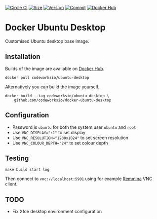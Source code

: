 [![Circle CI](https://circleci.com/gh/codeworksio/docker-ubuntu-desktop.svg?style=shield "CircleCI")](https://circleci.com/gh/codeworksio/docker-ubuntu-desktop)&nbsp;[![Size](https://images.microbadger.com/badges/image/codeworksio/ubuntu-desktop.svg)](http://microbadger.com/images/codeworksio/ubuntu-desktop)&nbsp;[![Version](https://images.microbadger.com/badges/version/codeworksio/ubuntu-desktop.svg)](http://microbadger.com/images/codeworksio/ubuntu-desktop)&nbsp;[![Commit](https://images.microbadger.com/badges/commit/codeworksio/ubuntu-desktop.svg)](http://microbadger.com/images/codeworksio/ubuntu-desktop)&nbsp;[![Docker Hub](https://img.shields.io/docker/pulls/codeworksio/ubuntu-desktop.svg)](https://hub.docker.com/r/codeworksio/ubuntu-desktop/)

Docker Ubuntu Desktop
=====================

Customised Ubuntu desktop base image.

Installation
------------

Builds of the image are available on [Docker Hub](https://hub.docker.com/r/codeworksio/ubuntu-desktop/).

    docker pull codeworksio/ubuntu-desktop

Alternatively you can build the image yourself.

    docker build --tag codeworksio/ubuntu-desktop \
        github.com/codeworksio/docker-ubuntu-desktop

Configuration
-------------

* Password is `ubuntu` for both the system user `ubuntu` and `root`
* Use `VNC_DISPLAY=":1"` to set display
* Use `VNC_RESOLUTION="1280x1024"` to set screen resolution
* Use `VNC_COLOUR_DEPTH="24"` to set colour depth

Testing
-------

    make build start log

Then connect to `vnc://localhost:5901` using for example [Remmina](http://www.remmina.org/wp/) VNC client.

TODO
----

* Fix Xfce desktop environment configuration
